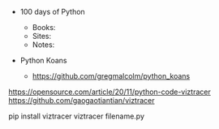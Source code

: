- 100 days of Python
    - Books:
    - Sites:
    - Notes:


- Python Koans
    - https://github.com/gregmalcolm/python_koans







https://opensource.com/article/20/11/python-code-viztracer
https://github.com/gaogaotiantian/viztracer

pip install viztracer
viztracer filename.py
